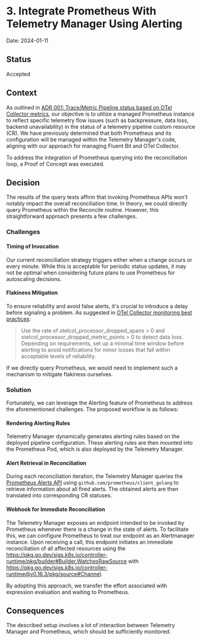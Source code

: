 # 3. Integrate Prometheus With Telemetry Manager Using Alerting

Date: 2024-01-11

## Status

Accepted

## Context

As outlined in [ADR 001: Trace/Metric Pipeline status based on OTel Collector metrics](./001-otel-collector-metric-based-pipeline-status.md), our objective is to utilize a managed Prometheus instance to reflect specific telemetry flow issues (such as backpressure, data loss, backend unavailability) in the status of a telemetry pipeline custom resource (CR).
We have previously determined that both Prometheus and its configuration will be managed within the Telemetry Manager's code, aligning with our approach for managing Fluent Bit and OTel Collector.

To address the integration of Prometheus querying into the reconciliation loop, a Proof of Concept was executed.

## Decision

The results of the query tests affirm that invoking Prometheus APIs won't notably impact the overall reconciliation time. In theory, we could directly query Prometheus within the Reconcile routine. However, this straightforward approach presents a few challenges.

### Challenges

#### Timing of Invocation
Our current reconciliation strategy triggers either when a change occurs or every minute. While this is acceptable for periodic status updates, it may not be optimal when considering future plans to use Prometheus for autoscaling decisions.

#### Flakiness Mitigation
To ensure reliability and avoid false alerts, it's crucial to introduce a delay before signaling a problem. As suggested in [OTel Collector monitoring best practices](https://github.com/open-telemetry/opentelemetry-collector/blob/main/docs/monitoring.md):

> Use the rate of otelcol_processor_dropped_spans > 0 and otelcol_processor_dropped_metric_points > 0 to detect data loss. Depending on requirements, set up a minimal time window before alerting to avoid notifications for minor losses that fall within acceptable levels of reliability.

If we directly query Prometheus, we would need to implement such a mechanism to mitigate flakiness ourselves.

### Solution

Fortunately, we can leverage the Alerting feature of Prometheus to address the aforementioned challenges. The proposed workflow is as follows:

#### Rendering Alerting Rules
Telemetry Manager dynamically generates alerting rules based on the deployed pipeline configuration.
These alerting rules are then mounted into the Prometheus Pod, which is also deployed by the Telemetry Manager.

#### Alert Retrieval in Reconciliation
During each reconciliation iteration, the Telemetry Manager queries the [Prometheus Alerts API](https://prometheus.io/docs/prometheus/latest/querying/api/#alerts) using `github.com/prometheus/client_golang` to retrieve information about all fired alerts.
The obtained alerts are then translated into corresponding CR statuses.

#### Webhook for Immediate Reconciliation
The Telemetry Manager exposes an endpoint intended to be invoked by Prometheus whenever there is a change in the state of alerts. To facilitate this, we can configure Prometheus to treat our endpoint as an Alertmanager instance. Upon receiving a call, this endpoint initiates an immediate reconciliation of all affected resources using the https://pkg.go.dev/sigs.k8s.io/controller-runtime/pkg/builder#Builder.WatchesRawSource with https://pkg.go.dev/sigs.k8s.io/controller-runtime@v0.16.3/pkg/source#Channel.

By adopting this approach, we transfer the effort associated with expression evaluation and waiting to Prometheus.

## Consequences

The described setup involves a lot of interaction between Telemetry Manager and Prometheus, which should be sufficiently monitored.
